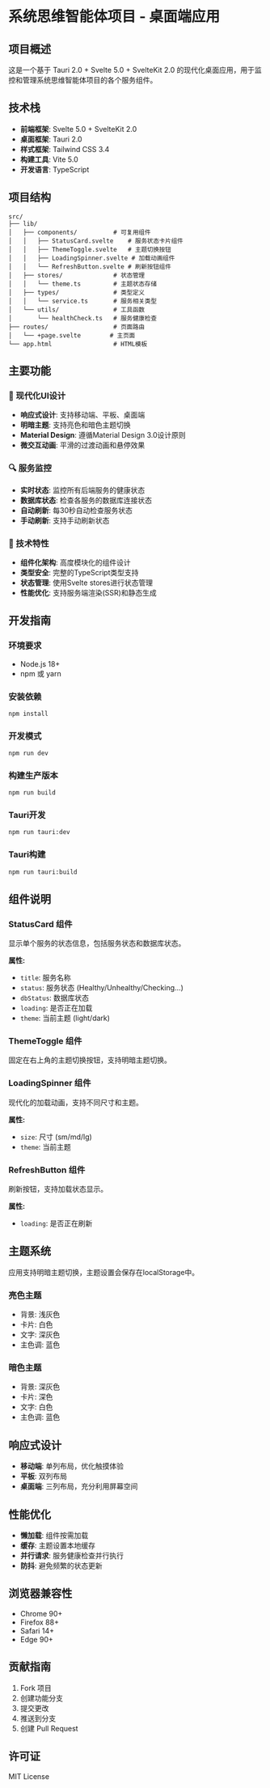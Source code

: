 # 系统思维智能体项目 - 桌面端应用

## 项目概述

这是一个基于 Tauri 2.0 + Svelte 5.0 + SvelteKit 2.0 的现代化桌面应用，用于监控和管理系统思维智能体项目的各个服务组件。

## 技术栈

- **前端框架**: Svelte 5.0 + SvelteKit 2.0
- **桌面框架**: Tauri 2.0
- **样式框架**: Tailwind CSS 3.4
- **构建工具**: Vite 5.0
- **开发语言**: TypeScript

## 项目结构

```
src/
├── lib/
│   ├── components/          # 可复用组件
│   │   ├── StatusCard.svelte    # 服务状态卡片组件
│   │   ├── ThemeToggle.svelte   # 主题切换按钮
│   │   ├── LoadingSpinner.svelte # 加载动画组件
│   │   └── RefreshButton.svelte # 刷新按钮组件
│   ├── stores/              # 状态管理
│   │   └── theme.ts         # 主题状态存储
│   ├── types/               # 类型定义
│   │   └── service.ts       # 服务相关类型
│   └── utils/               # 工具函数
│       └── healthCheck.ts   # 服务健康检查
├── routes/                  # 页面路由
│   └── +page.svelte        # 主页面
└── app.html                 # HTML模板
```

## 主要功能

### 🎨 现代化UI设计
- **响应式设计**: 支持移动端、平板、桌面端
- **明暗主题**: 支持亮色和暗色主题切换
- **Material Design**: 遵循Material Design 3.0设计原则
- **微交互动画**: 平滑的过渡动画和悬停效果

### 🔍 服务监控
- **实时状态**: 监控所有后端服务的健康状态
- **数据库状态**: 检查各服务的数据库连接状态
- **自动刷新**: 每30秒自动检查服务状态
- **手动刷新**: 支持手动刷新状态

### 🚀 技术特性
- **组件化架构**: 高度模块化的组件设计
- **类型安全**: 完整的TypeScript类型支持
- **状态管理**: 使用Svelte stores进行状态管理
- **性能优化**: 支持服务端渲染(SSR)和静态生成

## 开发指南

### 环境要求
- Node.js 18+
- npm 或 yarn

### 安装依赖
```bash
npm install
```

### 开发模式
```bash
npm run dev
```

### 构建生产版本
```bash
npm run build
```

### Tauri开发
```bash
npm run tauri:dev
```

### Tauri构建
```bash
npm run tauri:build
```

## 组件说明

### StatusCard 组件
显示单个服务的状态信息，包括服务状态和数据库状态。

**属性:**
- `title`: 服务名称
- `status`: 服务状态 (Healthy/Unhealthy/Checking...)
- `dbStatus`: 数据库状态
- `loading`: 是否正在加载
- `theme`: 当前主题 (light/dark)

### ThemeToggle 组件
固定在右上角的主题切换按钮，支持明暗主题切换。

### LoadingSpinner 组件
现代化的加载动画，支持不同尺寸和主题。

**属性:**
- `size`: 尺寸 (sm/md/lg)
- `theme`: 当前主题

### RefreshButton 组件
刷新按钮，支持加载状态显示。

**属性:**
- `loading`: 是否正在刷新

## 主题系统

应用支持明暗主题切换，主题设置会保存在localStorage中。

### 亮色主题
- 背景: 浅灰色
- 卡片: 白色
- 文字: 深灰色
- 主色调: 蓝色

### 暗色主题
- 背景: 深灰色
- 卡片: 深色
- 文字: 白色
- 主色调: 蓝色

## 响应式设计

- **移动端**: 单列布局，优化触摸体验
- **平板**: 双列布局
- **桌面端**: 三列布局，充分利用屏幕空间

## 性能优化

- **懒加载**: 组件按需加载
- **缓存**: 主题设置本地缓存
- **并行请求**: 服务健康检查并行执行
- **防抖**: 避免频繁的状态更新

## 浏览器兼容性

- Chrome 90+
- Firefox 88+
- Safari 14+
- Edge 90+

## 贡献指南

1. Fork 项目
2. 创建功能分支
3. 提交更改
4. 推送到分支
5. 创建 Pull Request

## 许可证

MIT License
